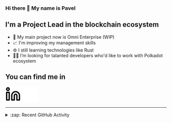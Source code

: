 ### Hi there 👋 My name is Pavel

## I'm a Project Lead in the blockchain ecosystem 

- 🚀 My main project now is Omni Enterprise (WIP)
- 📈 I'm improving my management skills
- ⚙️ I still learning technologies like Rust
- 🧑‍💻 I’m looking for talanted developers who'd like to work with Polkadot ecosystem

## You can find me in
[![website](./img/linkedin-light.svg)](https://www.linkedin.com/in/golovkinpl/)
[![website](./img/linkedin-dark.svg)](https://www.linkedin.com/in/golovkinpl/)

---

<details>
  <summary>:zap: Recent GitHub Activity</summary>
  
<!--START_SECTION:activity-->
1. 🔒 Closed issue [#2918](https://github.com/novasamatech/nova-spektr/issues/2918) in [novasamatech/nova-spektr](https://github.com/novasamatech/nova-spektr)
2. 🎉 Merged PR [#1112](https://github.com/novasamatech/metadata-portal/pull/1112) in [novasamatech/metadata-portal](https://github.com/novasamatech/metadata-portal)
3. ❗ Opened issue [#2919](https://github.com/novasamatech/nova-spektr/issues/2919) in [novasamatech/nova-spektr](https://github.com/novasamatech/nova-spektr)
4. ❗ Opened issue [#2918](https://github.com/novasamatech/nova-spektr/issues/2918) in [novasamatech/nova-spektr](https://github.com/novasamatech/nova-spektr)
5. ❗ Opened issue [#2917](https://github.com/novasamatech/nova-spektr/issues/2917) in [novasamatech/nova-spektr](https://github.com/novasamatech/nova-spektr)
<!--END_SECTION:activity-->

</details>
